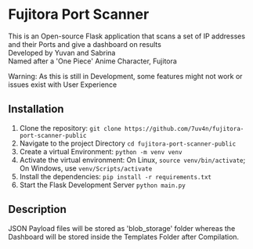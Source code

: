 # Fujitora Port Scanner

This is an Open-source Flask application that scans a set of IP addresses and their Ports and give a dashboard on results\
Developed by Yuvan and Sabrina\
Named after a 'One Piece' Anime Character, Fujitora

Warning: As this is still in Development, some features might not work or issues exist with User Experience

## Installation

1. Clone the repository:
   ```git clone https://github.com/7uv4n/fujitora-port-scanner-public```
2. Navigate to the project Directory
    ```cd fujitora-port-scanner-public```
3. Create a virtual Environment:
    ```python -m venv venv```  
4. Activate the virtual environment:
    On Linux, ```source venv/bin/activate```; On Windows, use ```venv/Scripts/activate```
5. Install the dependencies:
    ```pip install -r requirements.txt```
6. Start the Flask Development Server
    ```python main.py```

## Description

JSON Payload files will be stored as 'blob_storage' folder whereas the Dashboard will be stored inside the Templates Folder after Compilation. 
